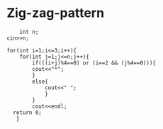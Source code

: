 # Zig-zag-pattern


        int n;
	cin>>n;
	
	for(int i=1;i<=3;i++){
		for(int j=1;j<=n;j++){
			if(((i+j)%4==0) or (i==2 && (j%4==0))){
			cout<<"*";
			}
			else{
				cout<<" ";
				}
			}
			cout<<endl;
	  return 0;
       }
	
